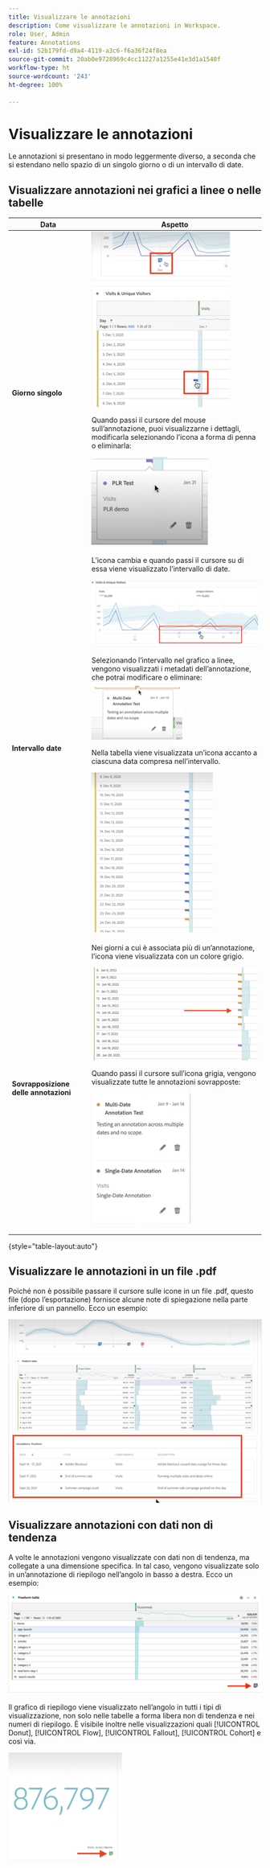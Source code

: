 ```yaml
---
title: Visualizzare le annotazioni
description: Come visualizzare le annotazioni in Workspace.
role: User, Admin
feature: Annotations
exl-id: 52b179fd-d9a4-4119-a3c6-f6a36f24f8ea
source-git-commit: 20ab0e9728969c4cc11227a1255e41e3d1a1540f
workflow-type: ht
source-wordcount: '243'
ht-degree: 100%

---
```


# Visualizzare le annotazioni

Le annotazioni si presentano in modo leggermente diverso, a seconda che si estendano nello spazio di un singolo giorno o di un intervallo di date.

## Visualizzare annotazioni nei grafici a linee o nelle tabelle

| Data | Aspetto |
| --- | --- |
| **Giorno singolo** | ![](assets/single-day.png)<p>Quando passi il cursore del mouse sull’annotazione, puoi visualizzarne i dettagli, modificarla selezionando l’icona a forma di penna o eliminarla:<p> ![](assets/hover.png) |
| **Intervallo date** | L’icona cambia e quando passi il cursore su di essa viene visualizzato l’intervallo di date.<p>![](assets/multi-day.png)<p>Selezionando l’intervallo nel grafico a linee, vengono visualizzati i metadati dell’annotazione, che potrai modificare o eliminare:![](assets/multi-hover.png)<p>Nella tabella viene visualizzata un’icona accanto a ciascuna data compresa nell’intervallo.<p>![](assets/multi-day-table.png) |
| **Sovrapposizione delle annotazioni** | Nei giorni a cui è associata più di un’annotazione, l’icona viene visualizzata con un colore grigio.<p>![](assets/grey.png)<p>Quando passi il cursore sull’icona grigia, vengono visualizzate tutte le annotazioni sovrapposte:<p>![](assets/overlap.png) |

{style=&quot;table-layout:auto&quot;}

## Visualizzare le annotazioni in un file .pdf

Poiché non è possibile passare il cursore sulle icone in un file .pdf, questo file (dopo l’esportazione) fornisce alcune note di spiegazione nella parte inferiore di un pannello. Ecco un esempio:

![](assets/ann-pdf.png)

## Visualizzare annotazioni con dati non di tendenza

A volte le annotazioni vengono visualizzate con dati non di tendenza, ma collegate a una dimensione specifica. In tal caso, vengono visualizzate solo in un’annotazione di riepilogo nell’angolo in basso a destra. Ecco un esempio:

![](assets/non-date.png)

Il grafico di riepilogo viene visualizzato nell’angolo in tutti i tipi di visualizzazione, non solo nelle tabelle a forma libera non di tendenza e nei numeri di riepilogo. È visibile inoltre nelle visualizzazioni quali [!UICONTROL Donut], [!UICONTROL Flow], [!UICONTROL Fallout], [!UICONTROL Cohort] e così via.

![](assets/ann-summary.png)
